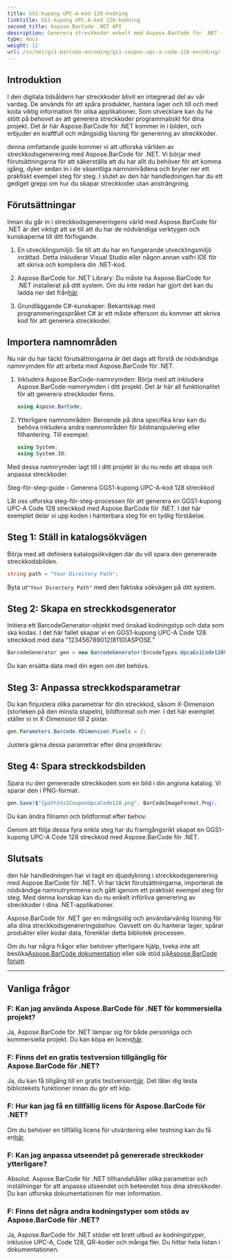 ```yaml
---
title: GS1-kupong UPC-A-kod 128-kodning
linktitle: GS1-kupong UPC-A-kod 128-kodning
second_title: Aspose.BarCode .NET API
description: Generera streckkoder enkelt med Aspose.BarCode för .NET - Din omfattande lösning för streckkodsgenerering. Kom igång idag!
type: docs
weight: 12
url: /sv/net/gs1-barcode-encoding/gs1-coupon-upc-a-code-128-encoding/
---
```


## Introduktion

I den digitala tidsåldern har streckkoder blivit en integrerad del av vår vardag. De används för att spåra produkter, hantera lager och till och med koda viktig information för olika applikationer. Som utvecklare kan du ha stött på behovet av att generera streckkoder programmatiskt för dina projekt. Det är här Aspose.BarCode för .NET kommer in i bilden, och erbjuder en kraftfull och mångsidig lösning för generering av streckkoder.

denna omfattande guide kommer vi att utforska världen av streckkodsgenerering med Aspose.BarCode för .NET. Vi börjar med förutsättningarna för att säkerställa att du har allt du behöver för att komma igång, dyker sedan in i de väsentliga namnområdena och bryter ner ett praktiskt exempel steg för steg. I slutet av den här handledningen har du ett gediget grepp om hur du skapar streckkoder utan ansträngning.

## Förutsättningar

Innan du går in i streckkodsgenereringens värld med Aspose.BarCode för .NET är det viktigt att se till att du har de nödvändiga verktygen och kunskaperna till ditt förfogande.

1. En utvecklingsmiljö: Se till att du har en fungerande utvecklingsmiljö inrättad. Detta inkluderar Visual Studio eller någon annan valfri IDE för att skriva och kompilera din .NET-kod.

2.  Aspose.BarCode for .NET Library: Du måste ha Aspose.BarCode for .NET installerat på ditt system. Om du inte redan har gjort det kan du ladda ner det från[här](https://releases.aspose.com/barcode/net/).

3. Grundläggande C#-kunskaper: Bekantskap med programmeringsspråket C# är ett måste eftersom du kommer att skriva kod för att generera streckkoder.

## Importera namnområden

Nu när du har täckt förutsättningarna är det dags att förstå de nödvändiga namnrymden för att arbeta med Aspose.BarCode för .NET.

1. Inkludera Aspose.BarCode-namnrymden: Börja med att inkludera Aspose.BarCode-namnrymden i ditt projekt. Det är här all funktionalitet för att generera streckkoder finns.

   ```csharp
   using Aspose.BarCode;
   ```

2. Ytterligare namnområden: Beroende på dina specifika krav kan du behöva inkludera andra namnområden för bildmanipulering eller filhantering. Till exempel:

   ```csharp
   using System;
   using System.IO;
   ```

Med dessa namnrymder lagt till i ditt projekt är du nu redo att skapa och anpassa streckkoder.

Steg-för-steg-guide - Generera GGS1-kupong UPC-A-kod 128 streckkod

Låt oss utforska steg-för-steg-processen för att generera en GGS1-kupong UPC-A Code 128 streckkod med Aspose.BarCode för .NET. I det här exemplet delar vi upp koden i hanterbara steg för en tydlig förståelse.

## Steg 1: Ställ in katalogsökvägen

Börja med att definiera katalogsökvägen där du vill spara den genererade streckkodsbilden.

```csharp
string path = "Your Directory Path";
```

 Byta ut`"Your Directory Path"` med den faktiska sökvägen på ditt system.

## Steg 2: Skapa en streckkodsgenerator

Initiera ett BarcodeGenerator-objekt med önskad kodningstyp och data som ska kodas. I det här fallet skapar vi en GGS1-kupong UPC-A Code 128 streckkod med data "123456789012(8110)ASPOSE."

```csharp
BarcodeGenerator gen = new BarcodeGenerator(EncodeTypes.UpcaGs1Code128Coupon, "123456789012(8110)ASPOSE");
```

Du kan ersätta data med din egen om det behövs.

## Steg 3: Anpassa streckkodsparametrar

Du kan finjustera olika parametrar för din streckkod, såsom X-Dimension (storleken på den minsta stapeln), bildformat och mer. I det här exemplet ställer vi in X-Dimension till 2 pixlar.

```csharp
gen.Parameters.Barcode.XDimension.Pixels = 2;
```

Justera gärna dessa parametrar efter dina projektkrav.

## Steg 4: Spara streckkodsbilden

Spara nu den genererade streckkoden som en bild i din angivna katalog. Vi sparar den i PNG-format.

```csharp
gen.Save($"{path}Gs1CouponUpcaCode128.png", BarCodeImageFormat.Png);
```

Du kan ändra filnamn och bildformat efter behov.

Genom att följa dessa fyra enkla steg har du framgångsrikt skapat en GGS1-kupong UPC-A Code 128 streckkod med Aspose.BarCode för .NET.

## Slutsats

den här handledningen har vi tagit en djupdykning i streckkodsgenerering med Aspose.BarCode för .NET. Vi har täckt förutsättningarna, importerat de nödvändiga namnutrymmena och gått igenom ett praktiskt exempel steg för steg. Med denna kunskap kan du nu enkelt införliva generering av streckkoder i dina .NET-applikationer.

Aspose.BarCode för .NET ger en mångsidig och användarvänlig lösning för alla dina streckkodsgenereringsbehov. Oavsett om du hanterar lager, spårar produkter eller kodar data, förenklar detta bibliotek processen.

 Om du har några frågor eller behöver ytterligare hjälp, tveka inte att besöka[Aspose.BarCode dokumentation](https://reference.aspose.com/barcode/net/) eller sök stöd på[Aspose.BarCode forum](https://forum.aspose.com/c/barcode/13).

---

## Vanliga frågor

### F: Kan jag använda Aspose.BarCode för .NET för kommersiella projekt?
 Ja, Aspose.BarCode för .NET lämpar sig för både personliga och kommersiella projekt. Du kan köpa en licens[här](https://purchase.aspose.com/buy).

### F: Finns det en gratis testversion tillgänglig för Aspose.BarCode för .NET?
Ja, du kan få tillgång till en gratis testversion[här](https://releases.aspose.com/). Det låter dig testa bibliotekets funktioner innan du gör ett köp.

### F: Hur kan jag få en tillfällig licens för Aspose.BarCode för .NET?
 Om du behöver en tillfällig licens för utvärdering eller testning kan du få en[här](https://purchase.aspose.com/temporary-license/).

### F: Kan jag anpassa utseendet på genererade streckkoder ytterligare?
Absolut. Aspose.BarCode för .NET tillhandahåller olika parametrar och inställningar för att anpassa utseendet och beteendet hos dina streckkoder. Du kan utforska dokumentationen för mer information.

### F: Finns det några andra kodningstyper som stöds av Aspose.BarCode för .NET?
Ja, Aspose.BarCode för .NET stöder ett brett utbud av kodningstyper, inklusive UPC-A, Code 128, QR-koder och många fler. Du hittar hela listan i dokumentationen.